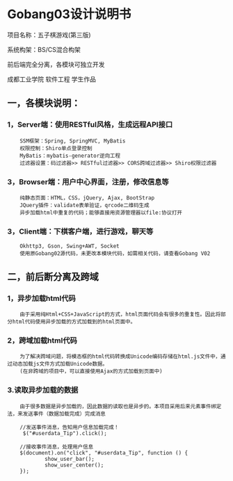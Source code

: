 # Gobang03设计说明书


项目名称：五子棋游戏(第三版)

系统构架：BS/CS混合构架

前后端完全分离，各模块可独立开发

成都工业学院 软件工程 学生作品

## 一，各模块说明：

 ### 1，Server端：使用RESTful风格，生成远程API接口
        SSM框架：Spring, SpringMVC, MyBatis
        权限控制：Shiro单点登录控制
        MyBatis：mybatis-generator逆向工程
        过滤器设置：码过滤器>> RESTful过滤器>> CORS跨域过滤器>> Shiro权限过滤器

 ### 3，Browser端：用户中心界面，注册，修改信息等
        纯静态页面：HTML，CSS，jQuery, Ajax, BootStrap
        JQuery插件：validate表单验证，qrcode二维码生成
        异步加载html中重复的代码；能够直接用资源管理器以file:协议打开

 ### 3，Client端：下棋客户端，进行游戏，聊天等
        Okhttp3, Gson, Swing+AWT, Socket
        使用原Gobang02源代码，未更改本模块代码，如需相关代码，请查看Gobang V02
        
## 二，前后断分离及跨域 
 ### 1，异步加载html代码
        由于采用纯Html+CSS+JavaScript的方式，html页面代码会有很多的重复性。因此将部分html代码使用异步加载的方式加载到的html页面中。
 ### 2，跨域加载html代码
        为了解决跨域问题，将模态框的html代码转换成Unicode编码存储在html.js文件中，通过动态加载js文件方式加载Unicode数据。
        (在非跨域的项目中，可以直接使用Ajax的方式加载到页面中)
 ### 3.读取异步加载的数据
        由于很多数据是异步加载的，因此数据的读取也是异步的。本项目采用后来元素事件绑定法，来发送事件（数据加载完成）完成消息
        
        //发送事件消息，告知用户信息加载完成！
         $("#userdata_Tip").click();
         
        //接收事件消息，处理用户信息
        $(document).on("click", "#userdata_Tip", function () {
                show_user_bar();
                show_user_center();
        });

